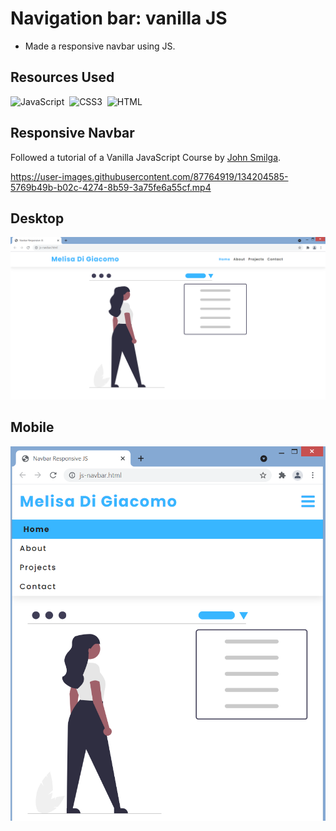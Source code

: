 # Navigation bar: vanilla JS
* Made a responsive navbar using JS.

## Resources Used
![JavaScript](https://img.shields.io/badge/Javascript-f7df1e?style=for-the-badge&logo=javascript&logoColor=black)&nbsp;
![CSS3](https://img.shields.io/badge/CSS3-00599C?style=for-the-badge&logo=CSS3&logoColor=white)&nbsp; 
![HTML](https://img.shields.io/badge/HTML5-E34F26?style=for-the-badge&logo=html5&logoColor=white)&nbsp;


## Responsive Navbar
Followed a tutorial of a Vanilla JavaScript Course by [John Smilga](https://twitter.com/john_smilga).

https://user-images.githubusercontent.com/87764919/134204585-5769b49b-b02c-4274-8b59-3a75fe6a55cf.mp4


## Desktop

![navbar-desktop](https://github.com/melisadigiacomo/webdev/blob/master/navbar-responsive-js/images/navbar-js-desktop.png)

## Mobile

![navbar-mobile](https://github.com/melisadigiacomo/webdev/blob/master/navbar-responsive-js/images/navbar-js-mobile.png)
